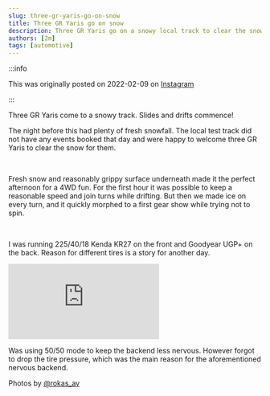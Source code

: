 ```yaml
---
slug: three-gr-yaris-go-on-snow
title: Three GR Yaris go on snow
description: Three GR Yaris go on a snowy local track to clear the snow
authors: [2m]
tags: [automotive]
---
```


:::info

This was originally posted on 2022-02-09 on [Instagram](https://www.instagram.com/p/CZwDefaKrlb/)

:::

Three GR Yaris come to a snowy track. Slides and drifts commence!

<!--truncate-->

The night before this had plenty of fresh snowfall. The local test track did not have any events booked that day and were happy to welcome three GR Yaris to clear the snow for them.

<div style={{ display: 'grid', gridTemplateColumns: '1fr 1fr', gridColumnGap: '0.5rem' }}>
    <Img large={require('./gogo.jpg').default} small={require('./gogo.small.jpg').default} />
    <Img large={require('./getaway.jpg').default} small={require('./getaway.small.jpg').default} />
    <Img large={require('./ramunas.jpg').default} small={require('./ramunas.small.jpg').default} />
    <Img large={require('./two_gry.jpg').default} small={require('./two_gry.small.jpg').default} />
</div>

Fresh snow and reasonably grippy surface underneath made it the perfect afternoon for a 4WD fun. For the first hour it was possible to keep a reasonable speed and join turns while drifting. But then we made ice on every turn, and it quickly morphed to a first gear show while trying not to spin.

<div style={{ display: 'grid', gridTemplateColumns: '1fr 1fr', gridColumnGap: '0.5rem' }}>
    <Img large={require('./tractor.jpg').default} small={require('./tractor.small.jpg').default} />
    <Img large={require('./together.jpg').default} small={require('./together.small.jpg').default} />
    <Img large={require('./done.jpg').default} small={require('./done.small.jpg').default} />
    <Img large={require('./woods.jpg').default} small={require('./woods.small.jpg').default} />
</div>

I was running 225/40/18 Kenda KR27 on the front and Goodyear UGP+ on the back. Reason for different tires is a story for another day.

<p className='embed-container horizontal'><iframe src='https://www.youtube.com/embed/X-UgAEvSlPA' frameBorder='0' allowFullScreen></iframe></p>

Was using 50/50 mode to keep the backend less nervous. However forgot to drop the tire pressure, which was the main reason for the aforementioned nervous backend.

Photos by [@rokas_av](https://www.instagram.com/rokas_av/)

